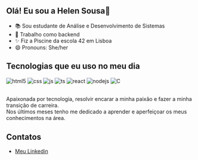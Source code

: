 ##  Olá! Eu sou a Helen Sousa👋

- 📚 Sou estudante de Análise e Desenvolvimento de Sistemas 
- 🌱 Trabalho como backend
- ✨ Fiz a Piscine da escola 42 em Lisboa 
- 😄 Pronouns: She/her

## Tecnologias que eu uso no meu dia

<div style="display: inline_block">
  <img align="center" alt="html5" src="https://img.shields.io/badge/HTML5-E34F26?style=for-the-badge&logo=html5&logoColor=white" />
  <img align="center" alt="css" src="https://img.shields.io/badge/CSS3-1572B6?style=for-the-badge&logo=css3&logoColor=white" />
  <img align="center" alt="js" src="https://img.shields.io/badge/JavaScript-F7DF1E?style=for-the-badge&logo=javascript&logoColor=black" />
  <img align="center" alt="ts" src="https://img.shields.io/badge/TypeScript-007ACC?style=for-the-badge&logo=typescript&logoColor=white" />
  <img align="center" alt="react" src="https://img.shields.io/badge/React-20232A?style=for-the-badge&logo=react&logoColor=61DAFB" />
  <img align="center" alt="nodejs" src="https://img.shields.io/badge/Node.js-43853D?style=for-the-badge&logo=node.js&logoColor=white" />
  <img align="center" alt="C" src="https://img.shields.io/badge/C-00599C?style=for-the-badge&logo=c&logoColor=white" />
</div><br/>

Apaixonada por tecnologia, resolvir encarar a minha paixão e fazer a minha transição de carreira.<br/>
Nos últimos meses tenho me dedicado a aprender e aperfeiçoar os meus conhecimentos na área.

## Contatos

- [Meu Linkedin](https://www.linkedin.com/in/helen-sousa/)<br/>

<!---
helensousaof/helensousaof is a ✨ special ✨ repository because its `README.md` (this file) appears on your GitHub profile.
You can click the Preview link to take a look at your changes.
--->
